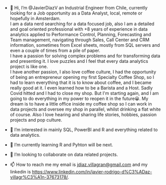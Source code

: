 - 👋 Hi, I’m @JavierDiazV an Industrial Engineer from Chile, currently looking for a Job opportunity as a Data Analyst, local, remote or hopefully in Amsterdam.  
I am a data nerd searching for a data focused job, also I am a detailed and goal oriented professional with +8 years of experience in data analytics 
applied to Performance Control, Planning, Forecasting and Team management, navigating through Sales, Call Center and CRM  information, sometimes from Excel sheets, 
mostly from SQL servers and even a couple of times from a pile of paper.  
I have a passion for solving complex problems and for transforming data and presenting it. I love puzzles and I feel that every data analytics project is like one.  
I have another passion, I also love coffee culture, I had the opportunity of being an entrepreneur opening my first Specialty Coffee Shop, so I had to learn everything 
that it is to know about coffee, and I became really good at it. I even learned how to be a Barista and a Host. Sadly Covid hitted and I had to close my shop. 
But I'm starting again, and I am going to do everything in my power to reopen it in the future😀. My dream is to have a little office inside my coffee shop 
so I can work in data projects and oversee my shop in parallel, whilst drinking a flat white of course.
Also I love hearing and sharing life stories, hobbies, passion projects and pop culture.


- 👀 I’m interested in mainly SQL, PowerBI and R and everything related to data analytics.
- 🌱 I’m currently learning R and Pyhton will be next.
- 💞️ I’m looking to collaborate on data related projects.
- 📫 How to reach me my email is jdiaz.villagran@gmail.com and my linkedin is https://www.linkedin.com/in/javier-rodrigo-d%C3%ADaz-villagr%C3%A1n-37673178/.

<!---
JavierDiazV/JavierDiazV is a ✨ special ✨ repository because its `README.md` (this file) appears on your GitHub profile.
You can click the Preview link to take a look at your changes.
--->
